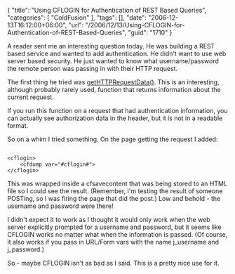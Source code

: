 {
	"title": "Using CFLOGIN for Authentication of REST Based Queries",
	"categories": [
		"ColdFusion"
	],
	"tags": [],
	"date": "2006-12-13T16:12:00+06:00",
	"url": "/2006/12/13/Using-CFLOGIN-for-Authentication-of-REST-Based-Queries",
	"guid": "1710"
}

A reader sent me an interesting question today. He was building a REST based service and wanted to add authentication. He didn't want to use web server based security. He just wanted to know what username/password the remote person was passing in with their HTTP request.

The first thing he tried was <a href="http://www.cfquickdocs.com/?getDoc=GetHttpRequestData">getHTTPRequestData()</a>. This is an interesting, although probably rarely used, function that returns information about the current request.

If you run this function on a request that had authentication information, you can actually see authorization data in the header, but it is not in a readable format. 

So on a whim I tried something. On the page getting the request I added:

<code>
&lt;cflogin&gt;
	&lt;cfdump var="#cflogin#"&gt;
&lt;/cflogin&gt;
</code>

This was wrapped inside a cfsavecontent that was being stored to an HTML file so I could see the result. (Remember, I'm testing the result of someone POSTing, so I was firing the page that did the post.) Low and behold - the username and password were there!

I didn't expect it to work as I thought it would only work when the web server explicitly prompted for a username and password, but it seems like CFLOGIN works no matter what when the information is passed. (Of course, it also works if you pass in URL/Form vars with the name j_username and j_password.) 

So - maybe CFLOGIN isn't as bad as I said. This is a pretty nice use for it.